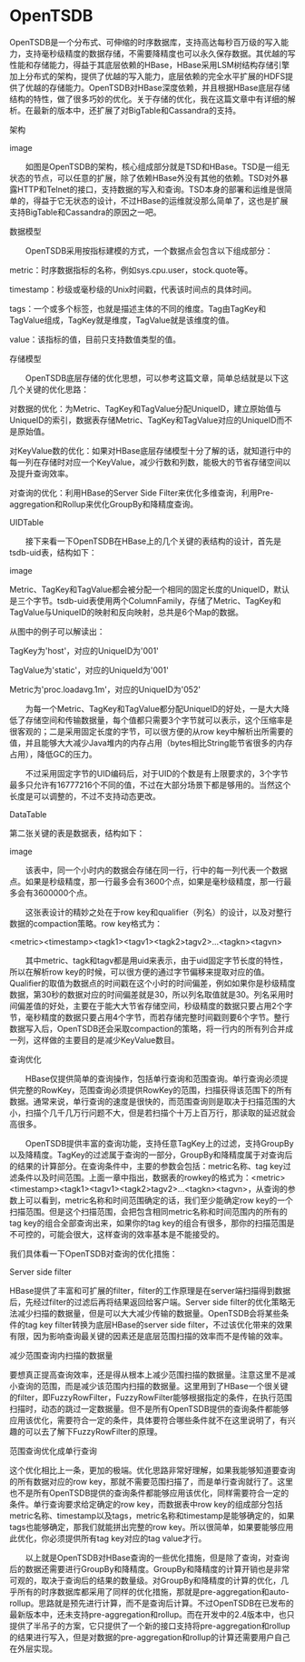 # OpenTSDB

OpenTSDB是一个分布式、可伸缩的时序数据库，支持高达每秒百万级的写入能力，支持毫秒级精度的数据存储，不需要降精度也可以永久保存数据。其优越的写性能和存储能力，得益于其底层依赖的HBase，HBase采用LSM树结构存储引擎加上分布式的架构，提供了优越的写入能力，底层依赖的完全水平扩展的HDFS提供了优越的存储能力。OpenTSDB对HBase深度依赖，并且根据HBase底层存储结构的特性，做了很多巧妙的优化。关于存储的优化，我在这篇文章中有详细的解析。在最新的版本中，还扩展了对BigTable和Cassandra的支持。



架构

image

  如图是OpenTSDB的架构，核心组成部分就是TSD和HBase。TSD是一组无状态的节点，可以任意的扩展，除了依赖HBase外没有其他的依赖。TSD对外暴露HTTP和Telnet的接口，支持数据的写入和查询。TSD本身的部署和运维是很简单的，得益于它无状态的设计，不过HBase的运维就没那么简单了，这也是扩展支持BigTable和Cassandra的原因之一吧。



数据模型

  OpenTSDB采用按指标建模的方式，一个数据点会包含以下组成部分：



metric：时序数据指标的名称，例如sys.cpu.user，stock.quote等。

timestamp：秒级或毫秒级的Unix时间戳，代表该时间点的具体时间。

tags：一个或多个标签，也就是描述主体的不同的维度。Tag由TagKey和TagValue组成，TagKey就是维度，TagValue就是该维度的值。

value：该指标的值，目前只支持数值类型的值。

存储模型

  OpenTSDB底层存储的优化思想，可以参考这篇文章，简单总结就是以下这几个关键的优化思路：



对数据的优化：为Metric、TagKey和TagValue分配UniqueID，建立原始值与UniqueID的索引，数据表存储Metric、TagKey和TagValue对应的UniqueID而不是原始值。

对KeyValue数的优化：如果对HBase底层存储模型十分了解的话，就知道行中的每一列在存储时对应一个KeyValue，减少行数和列数，能极大的节省存储空间以及提升查询效率。

对查询的优化：利用HBase的Server Side Filter来优化多维查询，利用Pre-aggregation和Rollup来优化GroupBy和降精度查询。

UIDTable

  接下来看一下OpenTSDB在HBase上的几个关键的表结构的设计，首先是tsdb-uid表，结构如下：



image



Metric、TagKey和TagValue都会被分配一个相同的固定长度的UniqueID，默认是三个字节。tsdb-uid表使用两个ColumnFamily，存储了Metric、TagKey和TagValue与UniqueID的映射和反向映射，总共是6个Map的数据。



从图中的例子可以解读出：



TagKey为'host'，对应的UniqueID为'001'

TagValue为'static'，对应的UniqueId为'001'

Metric为'proc.loadavg.1m'，对应的UniqueID为'052'

  为每一个Metric、TagKey和TagValue都分配UniqueID的好处，一是大大降低了存储空间和传输数据量，每个值都只需要3个字节就可以表示，这个压缩率是很客观的；二是采用固定长度的字节，可以很方便的从row key中解析出所需要的值，并且能够大大减少Java堆内的内存占用（bytes相比String能节省很多的内存占用），降低GC的压力。

  不过采用固定字节的UID编码后，对于UID的个数是有上限要求的，3个字节最多只允许有16777216个不同的值，不过在大部分场景下都是够用的。当然这个长度是可以调整的，不过不支持动态更改。



DataTable

第二张关键的表是数据表，结构如下：



image



  该表中，同一个小时内的数据会存储在同一行，行中的每一列代表一个数据点。如果是秒级精度，那一行最多会有3600个点，如果是毫秒级精度，那一行最多会有3600000个点。

  这张表设计的精妙之处在于row key和qualifier（列名）的设计，以及对整行数据的compaction策略。row key格式为：



&lt;metric&gt;&lt;timestamp&gt;&lt;tagk1&gt;&lt;tagv1&gt;&lt;tagk2&gt;tagv2&gt;...&lt;tagkn&gt;&lt;tagvn&gt;



  其中metric、tagk和tagv都是用uid来表示，由于uid固定字节长度的特性，所以在解析row key的时候，可以很方便的通过字节偏移来提取对应的值。Qualifier的取值为数据点的时间戳在这个小时的时间偏差，例如如果你是秒级精度数据，第30秒的数据对应的时间偏差就是30，所以列名取值就是30。列名采用时间偏差值的好处，主要在于能大大节省存储空间，秒级精度的数据只要占用2个字节，毫秒精度的数据只要占用4个字节，而若存储完整时间戳则要6个字节。整行数据写入后，OpenTSDB还会采取compaction的策略，将一行内的所有列合并成一列，这样做的主要目的是减少KeyValue数目。



查询优化

  HBase仅提供简单的查询操作，包括单行查询和范围查询。单行查询必须提供完整的RowKey，范围查询必须提供RowKey的范围，扫描获得该范围下的所有数据。通常来说，单行查询的速度是很快的，而范围查询则是取决于扫描范围的大小，扫描个几千几万行问题不大，但是若扫描个十万上百万行，那读取的延迟就会高很多。

  OpenTSDB提供丰富的查询功能，支持任意TagKey上的过滤，支持GroupBy以及降精度。TagKey的过滤属于查询的一部分，GroupBy和降精度属于对查询后的结果的计算部分。在查询条件中，主要的参数会包括：metric名称、tag key过滤条件以及时间范围。上面一章中指出，数据表的rowkey的格式为：&lt;metric&gt;&lt;timestamp&gt;&lt;tagk1&gt;&lt;tagv1&gt;&lt;tagk2&gt;tagv2&gt;...&lt;tagkn&gt;&lt;tagvn&gt;，从查询的参数上可以看到，metric名称和时间范围确定的话，我们至少能确定row key的一个扫描范围。但是这个扫描范围，会把包含相同metric名称和时间范围内的所有的tag key的组合全部查询出来，如果你的tag key的组合有很多，那你的扫描范围是不可控的，可能会很大，这样查询的效率基本是不能接受的。



我们具体看一下OpenTSDB对查询的优化措施：



Server side filter

HBase提供了丰富和可扩展的filter，filter的工作原理是在server端扫描得到数据后，先经过filter的过滤后再将结果返回给客户端。Server side filter的优化策略无法减少扫描的数据量，但是可以大大减少传输的数据量。OpenTSDB会将某些条件的tag key filter转换为底层HBase的server side filter，不过该优化带来的效果有限，因为影响查询最关键的因素还是底层范围扫描的效率而不是传输的效率。

减少范围查询内扫描的数据量

要想真正提高查询效率，还是得从根本上减少范围扫描的数据量。注意这里不是减小查询的范围，而是减少该范围内扫描的数据量。这里用到了HBase一个很关键的filter，即FuzzyRowFilter，FuzzyRowFilter能够根据指定的条件，在执行范围扫描时，动态的跳过一定数据量。但不是所有OpenTSDB提供的查询条件都能够应用该优化，需要符合一定的条件，具体要符合哪些条件就不在这里说明了，有兴趣的可以去了解下FuzzyRowFilter的原理。

范围查询优化成单行查询

这个优化相比上一条，更加的极端。优化思路非常好理解，如果我能够知道要查询的所有数据对应的row key，那就不需要范围扫描了，而是单行查询就行了。这里也不是所有OpenTSDB提供的查询条件都能够应用该优化，同样需要符合一定的条件。单行查询要求给定确定的row key，而数据表中row key的组成部分包括metric名称、timestamp以及tags，metric名称和timestamp是能够确定的，如果tags也能够确定，那我们就能拼出完整的row key。所以很简单，如果要能够应用此优化，你必须提供所有tag key对应的tag value才行。

  以上就是OpenTSDB对HBase查询的一些优化措施，但是除了查询，对查询后的数据还需要进行GroupBy和降精度。GroupBy和降精度的计算开销也是非常可观的，取决于查询后的结果的数量级。对GroupBy和降精度的计算的优化，几乎所有的时序数据库都采用了同样的优化措施，那就是pre-aggregation和auto-rollup。思路就是预先进行计算，而不是查询后计算。不过OpenTSDB在已发布的最新版本中，还未支持pre-aggregation和rollup。而在开发中的2.4版本中，也只提供了半吊子的方案，它只提供了一个新的接口支持将pre-aggregation和rollup的结果进行写入，但是对数据的pre-aggregation和rollup的计算还需要用户自己在外层实现。


